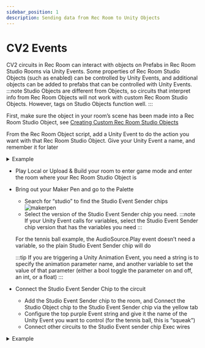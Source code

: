 ```yaml
---
sidebar_position: 1
description: Sending data from Rec Room to Unity Objects
---
```


# CV2 Events

CV2 circuits in Rec Room can interact with objects on Prefabs in Rec Room Studio Rooms via Unity Events. Some properties of Rec Room Studio Objects (such as enabled) can be controlled by Unity Events, and additional objects can be added to prefabs that can be controlled with Unity Events.
:::note
Studio Objects are different from Objects, so circuits that interpret info from Rec Room Objects will not work with custom Rec Room Studio Objects. However, tags on Studio Objects function well.
:::

First, make sure the object in your room’s scene has been made into a Rec Room Studio Object, see [Creating Custom Rec Room Studio Objects](../BuildinginRRS/custom.md)

From the Rec Room Object script, add a Unity Event to do the action you want with that Rec Room Studio Object. Give your Unity Event a name, and remember it for later

<details>

<summary>Example</summary>

In this example, I want to make a prefab I made of a tennis ball squeak when picked up or it hits the ground. In the Rec Room Object script on the tennis ball prefab, I have added an AudioSource.Play Unity Event and specified the Audio Source on the tennis ball as the target of the Event. I named the event “squeak”
<img src="/img/example.png" alt="drawing"/>
</details>

- Play Local or Upload & Build your room to enter game mode and enter the room where your Rec Room Studio Object is

- Bring out your Maker Pen and go to the Palette
  - Search for “studio” to find the Studio Event Sender chips
  ![makerpen](/img/makerpen.png)
  - Select the version of the Studio Event Sender chip you need.
  :::note
  If your Unity Event calls for variables, select the Studio Event Sender chip version that has the variables you need
  :::

  For the tennis ball example, the AudioSource.Play event doesn’t need a variable, so the plain Studio Event Sender chip will do

  :::tip
  If you are triggering a Unity Animation Event, you need a string is to specify the animation parameter name, and another variable to set the value of that parameter (either a bool toggle the parameter on and off, an int, or a float)
  :::

- Connect the Studio Event Sender Chip to the circuit
  - Add the Studio Event Sender chip to the room, and Connect the Studio Object chip to the Studio Event Sender chip via the yellow tab
  - Configure the top purple Event string and give it the name of the Unity Event you want to control (for the tennis ball, this is “squeak”)
  - Connect other circuits to the Studio Event sender chip Exec wires


<details>

<summary>Example</summary>

To make the tennis ball make a noise when picked up or hits something, I anchored a Trigger Volume to the Tennis Ball Studio Object using a rotator.

Then the Exec wires for Player Entered and Object Entered are connected to the Studio Event Sender configured to trigger the “squeak” Unity Event

<img src="/img/example2.png" alt="drawing"/>
</details>